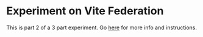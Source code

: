 # Experiment on Vite Federation
This is part 2 of a 3 part experiment.
Go [here](https://github.com/abelta/vite-federation-host) for more info and instructions.
